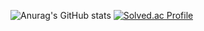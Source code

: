 ![Anurag's GitHub stats](https://github-readme-stats.vercel.app/api?username=rlooo&show_icons=true&theme=omni)
[![Solved.ac Profile](http://mazassumnida.wtf/api/v2/generate_badge?boj=dmsdudxx)](https://solved.ac/dmsdudxx/)
  
